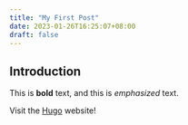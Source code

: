 ```yaml
---
title: "My First Post"
date: 2023-01-26T16:25:07+08:00
draft: false
---
```


## Introduction

This is **bold** text, and this is *emphasized* text.

Visit the [Hugo](https://gohugo.io) website!